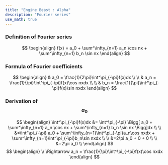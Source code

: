 ```yaml
---
title: "Engine Beast : Alpha"
description: "Fourier series"
use_math: true
---
```


### Definition of Fourier series
$$
\begin{align}
f(x) = a_0 + \sum^\infty_{n=1} a_n \cos nx + \sum^\infty_{n=1} b_n \sin nx
\end{align}
$$

### Formula of Fourier coefficients
$$
\begin{align}
& a_0 = \frac{1}{2\pi}\int^\pi_{-\pi}f(x)dx
\\
\\ & a_n = \frac{1}{\pi}\int^\pi_{-\pi}f(x)\cos nxdx
\\
\\ & b_n = \frac{1}{\pi}\int^\pi_{-\pi}f(x)\sin nxdx
\end{align}
$$

### Derivation of $$a_0$$
$$
\begin{align}
\int^\pi_{-\pi}f(x)dx &= \int^\pi_{-\pi} \Bigg[ a_0 + \sum^\infty_{n=1} a_n \cos nx + \sum^\infty_{n=1} b_n \sin nx \Bigg]dx
\\
\\ &=\int^\pi_{-\pi} a_0 + \sum^\infty_{n=1}\int^\pi_{-\pi}a_n\cos nxdx + \sum^\infty_{n=1}\int^\pi_{-\pi}b_n\sin nxdx
\\
\\ &=2\pi a_0 + 0 + 0
\\
\\ &=2\pi a_0
\\
\end{align}
$$
$$
\begin{align}
\\
\Rightarrow a_n = \frac{1}{\pi}\int^\pi_{-\pi}f(x)\cos nxdx
\end{align}
$$
